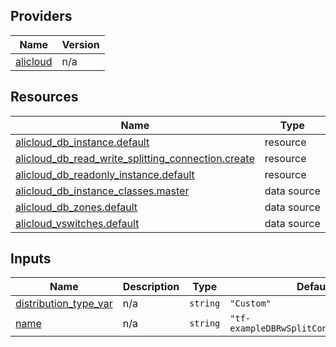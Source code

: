 <!-- BEGIN_TF_DOCS -->
## Providers

| Name | Version |
|------|---------|
| <a name="provider_alicloud"></a> [alicloud](#provider\_alicloud) | n/a |

## Resources

| Name | Type |
|------|------|
| [alicloud_db_instance.default](https://registry.terraform.io/providers/hashicorp/alicloud/latest/docs/resources/db_instance) | resource |
| [alicloud_db_read_write_splitting_connection.create](https://registry.terraform.io/providers/hashicorp/alicloud/latest/docs/resources/db_read_write_splitting_connection) | resource |
| [alicloud_db_readonly_instance.default](https://registry.terraform.io/providers/hashicorp/alicloud/latest/docs/resources/db_readonly_instance) | resource |
| [alicloud_db_instance_classes.master](https://registry.terraform.io/providers/hashicorp/alicloud/latest/docs/data-sources/db_instance_classes) | data source |
| [alicloud_db_zones.default](https://registry.terraform.io/providers/hashicorp/alicloud/latest/docs/data-sources/db_zones) | data source |
| [alicloud_vswitches.default](https://registry.terraform.io/providers/hashicorp/alicloud/latest/docs/data-sources/vswitches) | data source |

## Inputs

| Name | Description | Type | Default | Required |
|------|-------------|------|---------|:--------:|
| <a name="input_distribution_type_var"></a> [distribution\_type\_var](#input\_distribution\_type\_var) | n/a | `string` | `"Custom"` | no |
| <a name="input_name"></a> [name](#input\_name) | n/a | `string` | `"tf-exampleDBRwSplitConnMssql_create"` | no |
<!-- END_TF_DOCS -->    